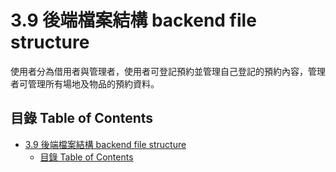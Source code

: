 # 3.9 後端檔案結構 backend file structure
使用者分為借用者與管理者，使用者可登記預約並管理自己登記的預約內容，管理者可管理所有場地及物品的預約資料。  

## 目錄 Table of Contents
- [3.9 後端檔案結構 backend file structure](#39-後端檔案結構-backend-file-structure)
  - [目錄 Table of Contents](#目錄-table-of-contents)

